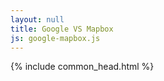 ```yaml
---
layout: null
title: Google VS Mapbox
js: google-mapbox.js
---
```


<html lang="ja">

<head>
  {% include common_head.html %}
<script>
  (g=>{var h,a,k,p="The Google Maps JavaScript API",c="google",l="importLibrary",q="__ib__",m=document,b=window;b=b[c]||(b[c]={});var d=b.maps||(b.maps={}),r=new Set,e=new URLSearchParams,u=()=>h||(h=new Promise(async(f,n)=>{await (a=m.createElement("script"));e.set("libraries",[...r]+"");for(k in g)e.set(k.replace(/[A-Z]/g,t=>"_"+t[0].toLowerCase()),g[k]);e.set("callback",c+".maps."+q);a.src=`https://maps.${c}apis.com/maps/api/js?`+e;d[q]=f;a.onerror=()=>h=n(Error(p+" could not load."));a.nonce=m.querySelector("script[nonce]")?.nonce||"";m.head.append(a)}));d[l]?console.warn(p+" only loads once. Ignoring:",g):d[l]=(f,...n)=>r.add(f)&&u().then(()=>d[l](f,...n))})({
    key: "AIzaSyC-RzTEU-ZoG5Tjy-YfB65PQjwzTGjlbiE",
    v: "weekly",
  });
</script>
  <style>
    .map-container {
      display: flex; 
      width: 100%;
      height: 100%;
    }
    .map {
      height: 100%; width: 50%;
    }
</style>
</head>

<body>
  <div class="map-container">
    <div id="map" class="map"></div>
    <div id="google-map" class="map"></div>
  </div>
  
</body>
<script>
  {% include {{ page.js }} %}
</script>

</html>